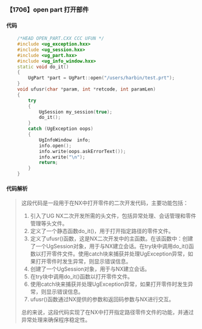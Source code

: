 ### 【1706】open part 打开部件

#### 代码

```cpp
    /*HEAD OPEN_PART.CXX CCC UFUN */  
    #include <ug_exception.hxx>  
    #include <ug_session.hxx>  
    #include <ug_part.hxx>  
    #include <ug_info_window.hxx>  
    static void do_it()  
    {  
        UgPart *part = UgPart::open("/users/harbin/test.prt");  
    }  
    void ufusr(char *param, int *retcode, int paramLen)  
    {  
        try  
        {  
            UgSession my_session(true);  
            do_it();  
        }  
        catch (UgException oops)  
        {  
            UgInfoWindow  info;  
            info.open();  
            info.write(oops.askErrorText());  
            info.write("\n");  
            return;  
        }  
    }

```

#### 代码解析

> 这段代码是一段用于在NX中打开零件的二次开发代码，主要功能包括：
>
> 1. 引入了UG NX二次开发所需的头文件，包括异常处理、会话管理和零件管理等头文件。
> 2. 定义了一个静态函数do_it()，用于打开指定路径的零件文件。
> 3. 定义了ufusr()函数，这是NX二次开发中的主函数。在该函数中：创建了一个UgSession对象，用于与NX建立会话。在try块中调用do_it()函数以打开零件文件。使用catch块来捕获并处理UgException异常，如果打开零件时发生异常，则显示错误信息。
> 4. 创建了一个UgSession对象，用于与NX建立会话。
> 5. 在try块中调用do_it()函数以打开零件文件。
> 6. 使用catch块来捕获并处理UgException异常，如果打开零件时发生异常，则显示错误信息。
> 7. ufusr()函数通过NX提供的参数和返回码参数与NX进行交互。
>
> 总的来说，这段代码实现了在NX中打开指定路径零件文件的功能，并通过异常处理来确保程序稳定性。
>
